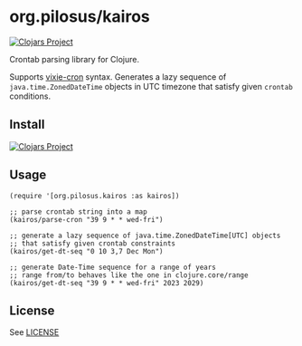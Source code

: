 # org.pilosus/kairos

[![Clojars Project](https://img.shields.io/clojars/v/org.pilosus/kairos.svg)](https://clojars.org/org.pilosus/kairos)

Crontab parsing library for Clojure.

Supports [vixie-cron](https://man7.org/linux/man-pages/man5/crontab.5.html)
syntax. Generates a lazy sequence of `java.time.ZonedDateTime` objects
in UTC timezone that satisfy given `crontab` conditions.

## Install

[![Clojars Project](https://clojars.org/org.pilosus/kairos/latest-version.svg)](https://clojars.org/org.pilosus/kairos)

## Usage

```
(require '[org.pilosus.kairos :as kairos])

;; parse crontab string into a map
(kairos/parse-cron "39 9 * * wed-fri")

;; generate a lazy sequence of java.time.ZonedDateTime[UTC] objects
;; that satisfy given crontab constraints
(kairos/get-dt-seq "0 10 3,7 Dec Mon")

;; generate Date-Time sequence for a range of years
;; range from/to behaves like the one in clojure.core/range
(kairos/get-dt-seq "39 9 * * wed-fri" 2023 2029)
```

## License

See [LICENSE](https://github.com/pilosus/kairos/tree/main/LICENSE)
